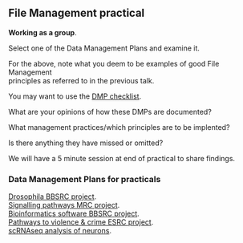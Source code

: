 ## File Management practical

__Working as a group__.   

Select one of the Data Management Plans and examine it.

For the above, note what you deem to be examples of good File Management     
principles as referred to in the previous talk.     

You may want to use the [DMP checklist](DMP_Checklist_2013.pdf).

What are your opinions of how these DMPs are documented?

What management practices/which principles are to be implented?

Is there anything they have missed or omitted?         

We will have a 5 minute session at end of practical to share findings.

### Data Management Plans for practicals

[Drosophila BBSRC project](DMPs/Media_418168_smxx.pdf).  
[Signalling pathways MRC project](DMPs/Media_442573_smxx.pdf).  
[Bioinformatics software BBSRC project](DMPs/RIO_article_11624.pdf).  
[Pathways to violence & crime ESRC project](DMPs/esrc_z-proso-DMP.pdf).  
[scRNAseq analysis of neurons](DMPs/NGS_DataManPlan.pdf).  
